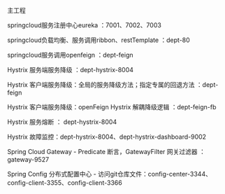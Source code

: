 主工程

springcloud服务注册中心eureka ：7001、7002、7003

springcloud负载均衡、服务调用ribbon、restTemplate ：dept-80

springcloud服务调用openfeign ：dept-feign

Hystrix 服务端服务降级 ：dept-hystrix-8004

Hystrix 客户端服务降级：全局的服务降级方法；指定专属的回退方法 ：dept-feign

Hystrix 客户端服务降级：openFeign Hystrix 解耦降级逻辑 ：dept-feign-fb

Hystrix 服务熔断 ： dept-hystrix-8004

Hystrix 故障监控：dept-hystrix-8004、dept-hystrix-dashboard-9002

Spring Cloud Gateway - Predicate 断言，GatewayFilter 网关过滤器 ： gateway-9527

Spring Config 分布式配置中心 - 访问git仓库文件：config-center-3344、config-client-3355、config-client-3366